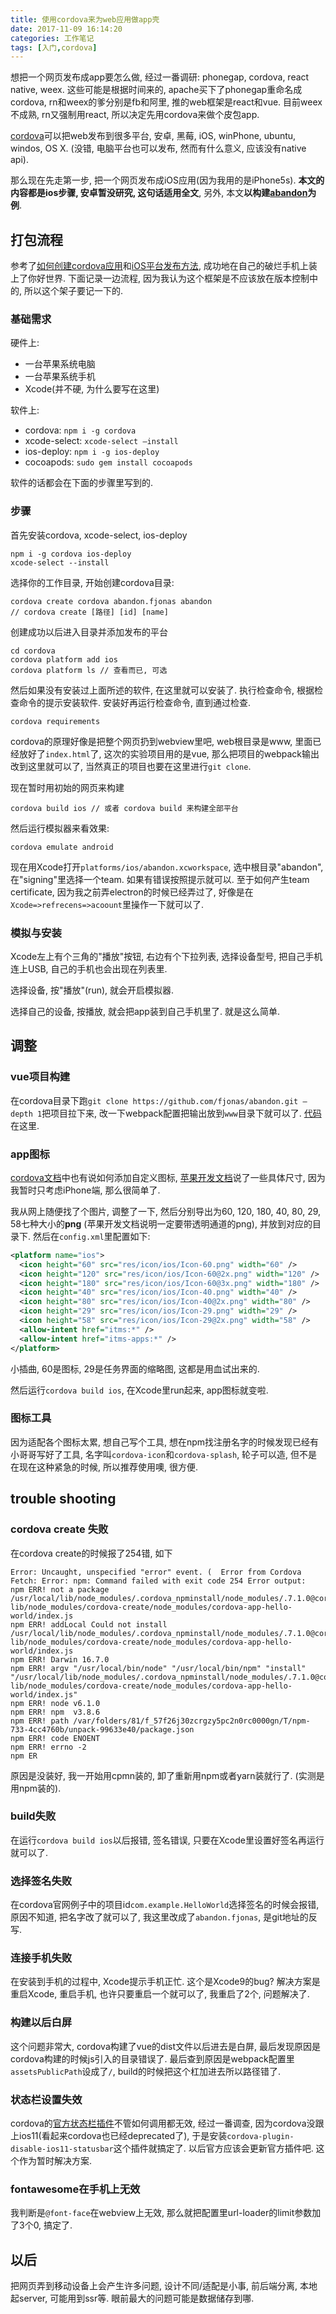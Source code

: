 ```yaml
---
title: 使用cordova来为web应用做app壳
date: 2017-11-09 16:14:20
categories: 工作笔记
tags: [入门,cordova]
---
```

想把一个网页发布成app要怎么做, 经过一番调研: phonegap, cordova, react native, weex. 这些可能是根据时间来的, apache买下了phonegap重命名成cordova, rn和weex的爹分别是fb和阿里, 推的web框架是react和vue. 目前weex不成熟, rn又强制用react, 所以决定先用cordova来做个皮包app.

<!--more-->

[cordova](http://cordova.apache.org/)可以把web发布到很多平台, 安卓, 黑莓, iOS, winPhone, ubuntu, windos, OS X. (没错, 电脑平台也可以发布, 然而有什么意义, 应该没有native api).

那么现在先走第一步, 把一个网页发布成iOS应用(因为我用的是iPhone5s). **本文的内容都是ios步骤, 安卓暂没研究, 这句话适用全文**, 另外, 本文**以构建[abandon](https://github.com/fjonas/abandon)为例**.

## 打包流程

参考了[如何创建cordova应用](http://cordova.apache.org/docs/en/latest/guide/cli/index.html)和[iOS平台发布方法](http://cordova.apache.org/docs/en/latest/guide/platforms/ios/index.html), 成功地在自己的破烂手机上装上了你好世界. 下面记录一边流程, 因为我认为这个框架是不应该放在版本控制中的, 所以这个架子要记一下的.

### 基础需求

硬件上:

+ 一台苹果系统电脑
+ 一台苹果系统手机
+ Xcode(并不硬, 为什么要写在这里)

软件上:

+ cordova: `npm i -g cordova`
+ xcode-select: `xcode-select —install`
+ ios-deploy: `npm i -g ios-deploy`
+ cocoapods: `sudo gem install cocoapods`

软件的话都会在下面的步骤里写到的.

### 步骤

首先安装cordova, xcode-select, ios-deploy

```shell
npm i -g cordova ios-deploy
xcode-select --install
```

选择你的工作目录, 开始创建cordova目录:

```shell
cordova create cordova abandon.fjonas abandon
// cordova create [路径] [id] [name]
```

创建成功以后进入目录并添加发布的平台

```shell
cd cordova
cordova platform add ios
cordova platform ls // 查看而已, 可选
```

然后如果没有安装过上面所述的软件, 在这里就可以安装了. 执行检查命令, 根据检查命令的提示安装软件. 安装好再运行检查命令, 直到通过检查.

```shell
cordova requirements
```

cordova的原理好像是把整个网页扔到webview里吧, web根目录是www, 里面已经放好了`index.html`了, 这次的实验项目用的是vue, 那么把项目的webpack输出改到这里就可以了, 当然真正的项目也要在这里进行`git clone`.

现在暂时用初始的网页来构建

```shell
cordova build ios // 或者 cordova build 来构建全部平台
```

然后运行模拟器来看效果:

```shell
cordova emulate android
```

现在用Xcode打开`platforms/ios/abandon.xcworkspace`, 选中根目录"abandon", 在"signing"里选择一个team. 如果有错误按照提示就可以. 至于如何产生team certificate, 因为我之前弄electron的时候已经弄过了, 好像是在`Xcode=>refrecens=>acoount`里操作一下就可以了.

### 模拟与安装

Xcode左上有个三角的"播放"按钮, 右边有个下拉列表, 选择设备型号, 把自己手机连上USB, 自己的手机也会出现在列表里.

选择设备, 按"播放"(run), 就会开启模拟器.

选择自己的设备, 按播放, 就会把app装到自己手机里了. 就是这么简单.

## 调整

### vue项目构建

在cordova目录下跑`git clone https://github.com/fjonas/abandon.git —depth 1`把项目拉下来, 改一下webpack配置把输出放到`www`目录下就可以了. [代码](https://github.com/fjonas/abandon)在这里.

### app图标

[cordova文档](http://cordova.apache.org/docs/en/7.x/config_ref/images.html#ios)中也有说如何添加自定义图标, [苹果开发文档](https://developer.apple.com/library/content/qa/qa1686/_index.html)说了一些具体尺寸, 因为我暂时只考虑iPhone端, 那么很简单了.

我从网上随便找了个图片, 调整了一下, 然后分别导出为60, 120, 180, 40, 80, 29, 58七种大小的**png** (苹果开发文档说明一定要带透明通道的png), 并放到对应的目录下. 然后在`config.xml`里配置如下:

```xml
<platform name="ios">
  <icon height="60" src="res/icon/ios/Icon-60.png" width="60" />
  <icon height="120" src="res/icon/ios/Icon-60@2x.png" width="120" />
  <icon height="180" src="res/icon/ios/Icon-60@3x.png" width="180" />
  <icon height="40" src="res/icon/ios/Icon-40.png" width="40" />
  <icon height="80" src="res/icon/ios/Icon-40@2x.png" width="80" />
  <icon height="29" src="res/icon/ios/Icon-29.png" width="29" />
  <icon height="58" src="res/icon/ios/Icon-29@2x.png" width="58" />
  <allow-intent href="itms:*" />
  <allow-intent href="itms-apps:*" />
</platform>
```

小插曲, 60是图标, 29是任务界面的缩略图, 这都是用血试出来的.

然后运行`cordova build ios`, 在Xcode里run起来, app图标就变啦.

### 图标工具

因为适配各个图标太累, 想自己写个工具, 想在npm找注册名字的时候发现已经有小哥哥写好了工具, 名字叫`cordova-icon`和`cordova-splash`, 轮子可以造, 但不是在现在这种紧急的时候, 所以推荐使用噢, 很方便.

## trouble shooting

### cordova create 失败

在cordova create的时候报了254错, 如下

```
Error: Uncaught, unspecified "error" event. (  Error from Cordova Fetch: Error: npm: Command failed with exit code 254 Error output:
npm ERR! not a package /usr/local/lib/node_modules/.cordova_npminstall/node_modules/.7.1.0@cordova/node_modules/cordova-lib/node_modules/cordova-create/node_modules/cordova-app-hello-world/index.js
npm ERR! addLocal Could not install /usr/local/lib/node_modules/.cordova_npminstall/node_modules/.7.1.0@cordova/node_modules/cordova-lib/node_modules/cordova-create/node_modules/cordova-app-hello-world/index.js
npm ERR! Darwin 16.7.0
npm ERR! argv "/usr/local/bin/node" "/usr/local/bin/npm" "install" "/usr/local/lib/node_modules/.cordova_npminstall/node_modules/.7.1.0@cordova/node_modules/cordova-lib/node_modules/cordova-create/node_modules/cordova-app-hello-world/index.js"
npm ERR! node v6.1.0
npm ERR! npm  v3.8.6
npm ERR! path /var/folders/81/f_57f26j30zcrgzy5pc2n0rc0000gn/T/npm-733-4cc4760b/unpack-99633e40/package.json
npm ERR! code ENOENT
npm ERR! errno -2
npm ER
```

原因是没装好, 我一开始用cpmn装的, 卸了重新用npm或者yarn装就行了. (实测是用npm装的).

### build失败

在运行`cordova build ios`以后报错, 签名错误, 只要在Xcode里设置好签名再运行就可以了.

### 选择签名失败

在cordova官网例子中的项目id`com.example.HelloWorld`选择签名的时候会报错, 原因不知道, 把名字改了就可以了, 我这里改成了`abandon.fjonas`, 是git地址的反写.

### 连接手机失败

在安装到手机的过程中, Xcode提示手机正忙. 这个是Xcode9的bug? 解决方案是重启Xcode, 重启手机, 也许只要重启一个就可以了, 我重启了2个, 问题解决了.

### 构建以后白屏

这个问题非常大, cordova构建了vue的dist文件以后进去是白屏, 最后发现原因是cordova构建的时候js引入的目录错误了. 最后查到原因是webpack配置里`assetsPublicPath`设成了`/`, build的时候把这个杠加进去所以路径错了.

### 状态栏设置失效

cordova的[官方状态栏插件](http://cordova.apache.org/docs/en/7.x/reference/cordova-plugin-statusbar/index.html)不管如何调用都无效, 经过一番调查, 因为cordova没跟上ios11(看起来cordova也已经deprecated了), 于是安装`cordova-plugin-disable-ios11-statusbar`这个插件就搞定了. 以后官方应该会更新官方插件吧. 这个作为暂时解决方案.

### fontawesome在手机上无效

我判断是`@font-face`在webview上无效, 那么就把配置里url-loader的limit参数加了3个0, 搞定了.

## 以后

把网页弄到移动设备上会产生许多问题, 设计不同/适配是小事, 前后端分离, 本地起server, 可能用到ssr等. 眼前最大的问题可能是数据储存到哪.
